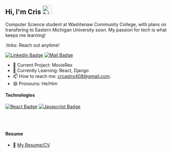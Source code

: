 ## Hi, I'm Cris <img src="https://user-images.githubusercontent.com/1303154/88677602-1635ba80-d120-11ea-84d8-d263ba5fc3c0.gif" width="28px" height="28px" alt="hi">

Computer Science student at Washtenaw Community College, with plans on transfering to Eastern Michigan University soon. My passion for tech is what keeps me learning!

:links: Reach out anytime!

[![Linkedin Badge](https://img.shields.io/badge/-Linkedin-0e76a8?style=flat&labelColor=0e76a8&logo=linkedin&logoColor=white)](https://www.linkedin.com/in/cristopher-castro-7383b323a/) [![Mail Badge](https://img.shields.io/badge/-Gmail-c0392b?style=flat&labelColor=c0392b&logo=gmail&logoColor=white)](crcastro408@gmail.com)

<!-- TODO: Add last video link -->

- 🔭 Current Project: MovieRex 
- 🤔 Currently Learning: React, Django
- 📫 How to reach me: crcastro408@gmail.com.
- 😄 Pronouns: He/Him


#### Technologies

<!-- TODO: Make technologies links takes you to repositories -->

[![React Badge](https://img.shields.io/badge/-React-61DBFB?style=for-the-badge&labelColor=black&logo=react&logoColor=61DBFB)](#) [![Javascript Badge](https://img.shields.io/badge/-Javascript-F0DB4F?style=for-the-badge&labelColor=black&logo=javascript&logoColor=F0DB4F)](#) 

<br />
<br />

#### Resume
- :paperclip: [My Resume/CV]()
  

